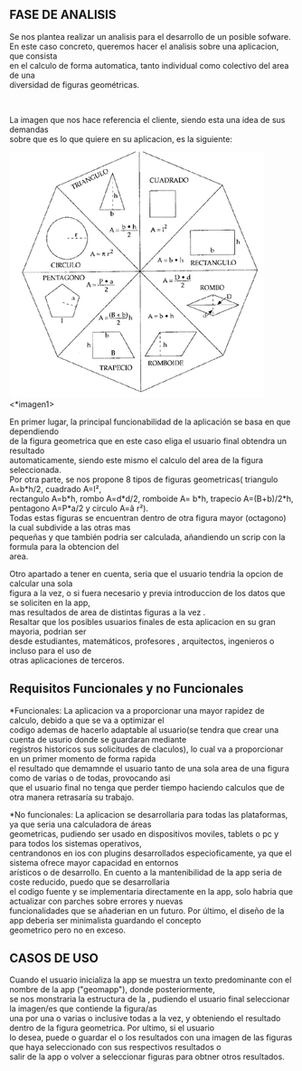 <h2>FASE DE ANALISIS</h2>


<p>Se nos plantea realizar un analisis para el desarrollo de un posible sofware.<br>
En este caso concreto, queremos hacer el analisis sobre una aplicacion, que consista<br>
en el calculo de forma automatica, tanto individual como colectivo del area de una  <br>
diversidad de figuras geométricas.</p><br></p>

<p>La imagen que nos hace referencia el cliente, siendo esta una idea de sus demandas <br>
sobre que es lo que quiere en su aplicacion, es la siguiente:<br></p>

<img src="figurasgeometricas.gif" weight=50> <*imagen1>

<p>En primer lugar, la principal funcionabilidad de la aplicación se basa en que dependiendo<br>
de la figura geometrica que en este caso eliga el usuario final obtendra un resultado<br>
automaticamente, siendo este mismo el calculo del area de la figura seleccionada.<br>
Por otra parte, se nos propone 8 tipos de figuras geometricas( triangulo A=b*h/2, cuadrado A=I², <br>
rectangulo A=b*h, rombo A=d*d/2, romboide A= b*h, trapecio A=(B+b)/2*h, pentagono A=P*a/2 y circulo A=ã r²).<br>
Todas estas figuras se encuentran dentro de otra figura mayor (octagono) la cual subdivide a las otras mas <br>
pequeñas y que también podria ser calculada, añandiendo un scrip con la formula para la obtencion del<br>
area.<br></p>
<p>Otro apartado a tener en cuenta, seria que el usuario tendria la opcion de calcular una sola <br>
figura a la vez, o si fuera necesario y previa introduccion de los datos que se soliciten en la app,<br>
mas resultados de area de distintas figuras a la vez .<br>
Resaltar que los posibles usuarios finales de esta aplicacion en su gran mayoria, podrian ser <br>
desde estudiantes, matemáticos, profesores , arquitectos, ingenieros o incluso para el uso de <br>
otras aplicaciones de terceros.<br></p>

<h2>Requisitos Funcionales y no Funcionales</h2>

<p>*Funcionales: La aplicacion va a proporcionar una mayor rapidez de calculo, debido a que se va a optimizar el <br>
codigo ademas de hacerlo adaptable al usuario(se tendra que crear una cuenta de usurio donde se guardaran mediante <br>
registros historicos sus solicitudes de claculos), lo cual va a proporcionar en un primer momento de forma rapida <br>
el resultado que demamnde el usuario tanto de una sola area de una figura como de varias o de todas, provocando asi <br>
que el usuario final no tenga que perder tiempo haciendo calculos que de otra manera retrasaría su trabajo.<br></p>

<p>*No funcionales: La aplicacion se desarrollaria para todas las plataformas, ya que seria una calculadora de áreas <br>
geometricas, pudiendo ser usado en dispositivos moviles, tablets o pc y para todos los sistemas operativos, <br>
centrandonos en ios con plugins desarrollados especioficamente, ya que el sistema ofrece mayor capacidad en entornos<br>
arísticos o de desarrollo. En cuento a la mantenibilidad de la app seria de coste reducido, puedo que se desarrollaria <br>
el codigo fuente y se implementaria directamente en la app, solo habria que actualizar con parches sobre errores y nuevas <br>
funcionalidades que se añaderian en un futuro. Por último, el diseño de la app deberia ser minimalista guardando el concepto <br>
geometrico pero no en exceso.<br></p>

<h2>CASOS DE USO</h2>

<p>Cuando el usuario inicializa la app se muestra un texto predominante con el nombre de la app ("geomapp"), donde posteriormente,<br>
se nos monstraria la estructura de la <imagen1>, pudiendo el usuario final seleccionar la imagen/es que contiende la figura/as <br>
una por una o varias o inclusive todas a la vez, y obteniendo el resultado dentro de la figura geometrica. Por ultimo, si el usuario<br>
lo desea, puede o guardar el o los resultados con una imagen de las figuras que haya seleccionado con sus respectivos resultados o<br>
salir de la app o volver a seleccionar figuras para obtner otros resultados.</p>





